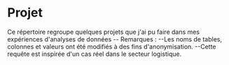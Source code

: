 # Projet
Ce répertoire regroupe quelques projets que j'ai pu faire dans mes expériences d'analyses de données
  -- Remarques :
--Les noms de tables, colonnes et valeurs ont été modifiés à des fins d'anonymisation.
--Cette requête est inspirée d'un cas réel dans le secteur logistique.

